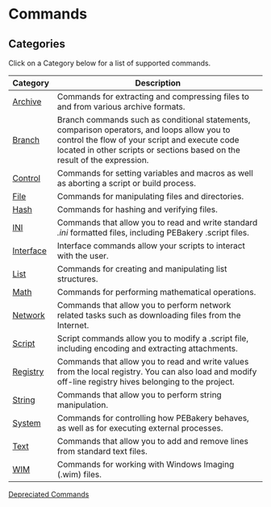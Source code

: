 # Commands

## Categories

Click on a Category below for a list of supported commands.

| Category | Description |
| --- | --- |
| [Archive](./Archive/README.md) | Commands for extracting and compressing files to and from various archive formats. |
| [Branch](./Branch/README.md) | Branch commands such as conditional statements, comparison operators, and loops allow you to control the flow of your script and execute code located in other scripts or sections based on the result of the expression. |
| [Control](./Control/README.md) | Commands for setting variables and macros as well as aborting a script or build process. |
| [File](./File/README.md) | Commands for manipulating files and directories. |
| [Hash](./Hash/README.md) | Commands for hashing and verifying files. |
| [INI](./INI/README.md) | Commands that allow you to read and write standard _.ini_ formatted files, including PEBakery .script files. |
| [Interface](./Interface/README.md) | Interface commands allow your scripts to interact with the user. |
| [List](./List/README.md) | Commands for creating and manipulating list structures. |
| [Math](./Math/README.md) | Commands for performing mathematical operations. |
| [Network](./Network/README.md) | Commands that allow you to perform network related tasks such as downloading files from the Internet. |
| [Script](./Script/README.md) | Script commands allow you to modify a .script file, including encoding and extracting attachments. |
| [Registry](./Registry/README.md) | Commands that allow you to read and write values from the local registry. You can also load and modify off-line registry hives belonging to the project. |
| [String](./String/README.md) | Commands that allow you to perform string manipulation. |
| [System](./System/README.md) | Commands for controlling how PEBakery behaves, as well as for executing external processes. |
| [Text](./Text/README.md) |  Commands that allow you to add and remove lines from standard text files. |
| [WIM](./WIM/README.md) | Commands for working with Windows Imaging (.wim) files. |

[Depreciated Commands](./Depreciated.md)
